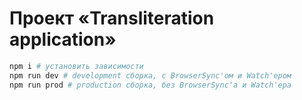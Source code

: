 # Проект «Transliteration application»

```bash
npm i # установить зависимости
npm run dev # development сборка, с BrowserSync'ом и Watch'ером
npm run prod # production сборка, без BrowserSync'а и Watch'ера
```

